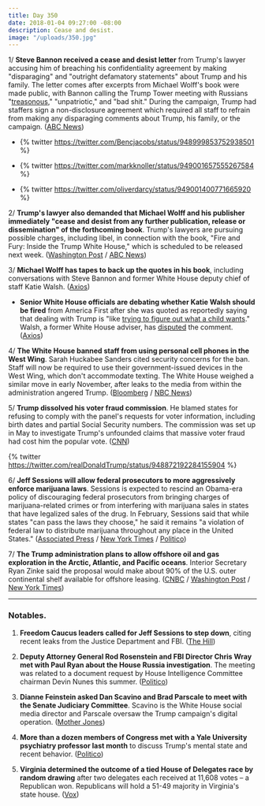 ```yaml
---
title: Day 350
date: 2018-01-04 09:27:00 -08:00
description: Cease and desist.
image: "/uploads/350.jpg"
---
```


1/ **Steve Bannon received a cease and desist letter** from Trump's lawyer accusing him of breaching his confidentiality agreement by making "disparaging" and "outright defamatory statements" about Trump and his family. The letter comes after excerpts from Michael Wolff's book were made public, with Bannon calling the Trump Tower meeting with Russians "[treasonous](https://whatthefuckjusthappenedtoday.com/2018/01/03/day-349/#1-steve-bannon-called-the-trump-towe)," "unpatriotic," and "bad shit." During the campaign, Trump had staffers sign a non-disclosure agreement which required all staff to refrain from making any disparaging comments about Trump, his family, or the campaign. ([ABC News](http://abcnews.go.com/Politics/trump-attorney-sends-bannon-cease-desist-letter-disparaging/story?id=52128555))

* {% twitter https://twitter.com/Bencjacobs/status/948999853752938501 %}

* {% twitter https://twitter.com/markknoller/status/949001657555267584 %}

* {% twitter https://twitter.com/oliverdarcy/status/949001400771665920 %}

2/ **Trump's lawyer also demanded that Michael Wolff and his publisher immediately "cease and desist from any further publication, release or dissemination" of the forthcoming book**. Trump's lawyers are pursuing possible charges, including libel, in connection with the book, "Fire and Fury: Inside the Trump White House," which is scheduled to be released next week. ([Washington Post](https://www.washingtonpost.com/politics/trump-slams-bannon-when-he-was-fired-he-not-only-lost-his-job-he-lost-his-mind/2018/01/03/21fb158a-f0aa-11e7-b3bf-ab90a706e175_story.html) / [ABC News](http://abcnews.go.com/Politics/trump-attorney-sends-letter-author-book-demanding-cease/story?id=52134956))

3/ **Michael Wolff has tapes to back up the quotes in his book**, including conversations with Steve Bannon and former White House deputy chief of staff Katie Walsh. ([Axios](https://www.axios.com/how-michael-wolff-did-it-2522360813.html))

* **Senior White House officials are debating whether Katie Walsh should be fired** from America First after she was quoted as reportedly saying that dealing with Trump is "like [trying to figure out what a child wants](http://nymag.com/daily/intelligencer/2018/01/michael-wolff-fire-and-fury-book-donald-trump.html)." Walsh, a former White House adviser, has [disputed](https://www.washingtonpost.com/lifestyle/style/michael-wolff-tells-a-juicy-tale-in-his-new-trump-book-but-should-we-believe-it/2018/01/03/d46f31c6-f0b2-11e7-97bf-bba379b809ab_story.html) the comment. ([Axios](https://www.axios.com/scoop-white-house-officials-discuss-removing-katie-walsh-from-outside-group-2522396631.html))

4/ **The White House banned staff from using personal cell phones in the West Wing**. Sarah Huckabee Sanders cited security concerns for the ban. Staff will now be required to use their government-issued devices in the West Wing, which don't accommodate texting. The White House weighed a similar move in early November, after leaks to the media from within the administration angered Trump. ([Bloomberg](https://www.bloomberg.com/news/articles/2018-01-04/a-new-ban-at-the-white-house-staff-s-personal-mobile-phones) / [NBC News](https://www.nbcnews.com/politics/donald-trump/white-house-bans-personal-cell-phone-use-staffers-guests-n834546))

5/ **Trump dissolved his voter fraud commission**. He blamed states for refusing to comply with the panel's requests for voter information, including birth dates and partial Social Security numbers. The commission was set up in May to investigate Trump's unfounded claims that massive voter fraud had cost him the popular vote. ([CNN](https://www.cnn.com/2018/01/03/politics/presidential-election-commission/index.html))

{% twitter https://twitter.com/realDonaldTrump/status/948872192284155904 %}

6/ **Jeff Sessions will allow federal prosecutors to more aggressively enforce marijuana laws**. Sessions is expected to rescind an Obama-era policy of discouraging federal prosecutors from bringing charges of marijuana-related crimes or from interfering with marijuana sales in states that have legalized sales of the drug. In February, Sessions said that while states "can pass the laws they choose," he said it remains "a violation of federal law to distribute marijuana throughout any place in the United States." ([Associated Press](https://apnews.com/19f6bfec15a74733b40eaf0ff9162bfa/AP-NewsBreak:-US-to-end-policy-that-let-legal-pot-flourish) / [New York Times](https://www.nytimes.com/2018/01/04/us/politics/marijuana-legalization-justice-department-prosecutions.html) / [Politico](https://www.politico.com/story/2018/01/04/jeff-sessions-marijuana-policy-us-attorney-enforcement-324020))

7/ **The Trump administration plans to allow offshore oil and gas exploration in the Arctic, Atlantic, and Pacific oceans**. Interior Secretary Ryan Zinke said the proposal would make about 90% of the U.S. outer continental shelf available for offshore leasing. ([CNBC](https://www.cnbc.com/2018/01/04/trump-aims-to-open-arctic-pacific-and-atlantic-to-offshore-drilling-in-ambitious-new-plan.html) / [Washington Post](https://www.washingtonpost.com/news/energy-environment/wp/2018/01/04/trump-administration-plans-to-allow-drilling-off-all-u-s-waters/) / [New York Times](https://www.nytimes.com/2018/01/04/climate/trump-offshore-drilling.html))

---

### Notables.

1. **Freedom Caucus leaders called for Jeff Sessions to step down**, citing recent leaks from the Justice Department and FBI. ([The Hill](http://thehill.com/homenews/house/367403-meadows-jordan-say-time-for-sessions-to-go))

2. **Deputy Attorney General Rod Rosenstein and FBI Director Chris Wray met with Paul Ryan about the House Russia investigation**. The meeting was related to a document request by House Intelligence Committee chairman Devin Nunes this summer. ([Politico](https://www.politico.com/story/2018/01/03/ryan-rosenstein-wray-fbi-justice-322618))

3. **Dianne Feinstein asked Dan Scavino and Brad Parscale to meet with the Senate Judiciary Committee**. Scavino is the White House social media director and Parscale oversaw the Trump campaign's digital operation. ([Mother Jones](http://www.motherjones.com/politics/2018/01/sen-feinstein-says-trumps-social-media-guru-may-have-corresponded-with-russian-nationals/))

4. **More than a dozen members of Congress met with a Yale University psychiatry professor last month** to discuss Trump's mental state and recent behavior. ([Politico](https://www.politico.com/story/2018/01/03/trump-25th-amendment-mental-health-322625))

5. **Virginia determined the outcome of a tied House of Delegates race by random drawing** after two delegates each received at 11,608 votes – a Republican won. Republicans will hold a 51-49 majority in Virginia's state house. ([Vox](https://www.vox.com/policy-and-politics/2017/12/19/16797572/virginia-house-delegates-drawing-bowl))